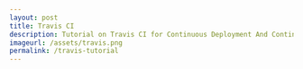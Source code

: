 ```yaml
---
layout: post
title: Travis CI
description: Tutorial on Travis CI for Continuous Deployment And Continuous Delivery
imageurl: /assets/travis.png
permalink: /travis-tutorial
---
```


